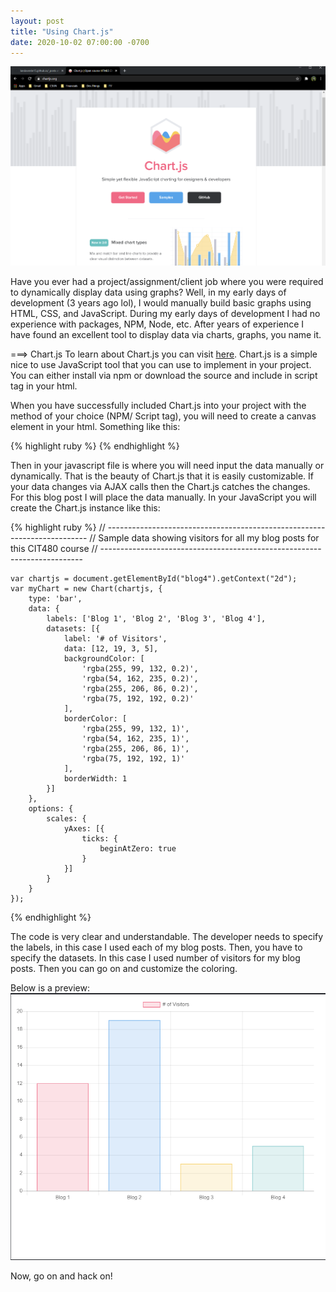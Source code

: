 ```yaml
---
layout: post
title: "Using Chart.js"
date: 2020-10-02 07:00:00 -0700
---
```

![chart js photo](/assets/chartjs.PNG)

Have you ever had a project/assignment/client job where you were required to dynamically display data using graphs? Well, in my early days of development (3 years ago lol), I would manually build basic graphs using HTML, CSS, and JavaScript. During my early days of development I had no experience with packages, NPM, Node, etc. After years of experience I have found an excellent tool to display data via charts, graphs, you name it.

===> Chart.js
To learn about Chart.js you can visit [here][chart js url]. Chart.js is a simple nice to use JavaScript tool that you can use to implement in your project. You can either install via npm or download the source and include in script tag in your html.

When you have successfully included Chart.js into your project with the method of your choice (NPM/ Script tag), you will need to create a canvas element in your html. Something like this:

{% highlight ruby %}
    <canvas id="blog4" width="400" height="400">
    <canvas>
{% endhighlight %}

Then in your javascript file is where you will need input the data manually or dynamically. That is the beauty of Chart.js that it is easily customizable. If your data changes via AJAX calls then the Chart.js catches the changes. For this blog post I will place the data manually. In your JavaScript you will create the Chart.js instance like this:

{% highlight ruby %}
    // -------------------------------------------------------------------------
    // Sample data showing visitors for all my blog posts for this CIT480 course
    // -------------------------------------------------------------------------

    var chartjs = document.getElementById("blog4").getContext("2d");
    var myChart = new Chart(chartjs, {
        type: 'bar',
        data: {
            labels: ['Blog 1', 'Blog 2', 'Blog 3', 'Blog 4'],
            datasets: [{
                label: '# of Visitors',
                data: [12, 19, 3, 5],
                backgroundColor: [
                    'rgba(255, 99, 132, 0.2)',
                    'rgba(54, 162, 235, 0.2)',
                    'rgba(255, 206, 86, 0.2)',
                    'rgba(75, 192, 192, 0.2)'
                ],
                borderColor: [
                    'rgba(255, 99, 132, 1)',
                    'rgba(54, 162, 235, 1)',
                    'rgba(255, 206, 86, 1)',
                    'rgba(75, 192, 192, 1)'
                ],
                borderWidth: 1
            }]
        },
        options: {
            scales: {
                yAxes: [{
                    ticks: {
                        beginAtZero: true
                    }
                }]
            }
        }
    });

{% endhighlight %}

The code is very clear and understandable. The developer needs to specify the labels, in this case I used each of my blog posts. Then, you have to specify the datasets. In this case I used number of visitors for my blog posts. Then you can go on and customize the coloring.

Below is a preview:
![chartjs html](/assets/charthtml.PNG)

Now, go on and hack on!



[chart js url]: https://www.chartjs.org/
